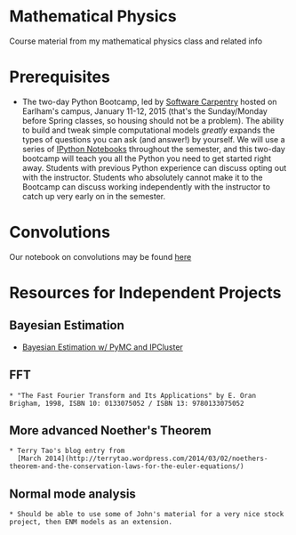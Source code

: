 Mathematical Physics
===================

Course material from my mathematical physics class and related info

# Prerequisites

* The two-day Python Bootcamp, led by
  [Software Carpentry](http://software-carpentry.org/) hosted on
  Earlham's campus, January 11-12, 2015 (that's the Sunday/Monday
  before Spring classes, so housing should not be a problem). The
  ability to build and tweak simple computational models *greatly*
  expands the types of questions you can ask (and answer!) by
  yourself. We will use a series of
  [IPython Notebooks](https://github.com/ipython/ipython/wiki/A-gallery-of-interesting-IPython-Notebooks)
  throughout the semester, and this two-day bootcamp will teach you
  all the Python you need to get started right away. Students with
  previous Python experience can discuss opting out with the
  instructor. Students who absolutely cannot make it to the Bootcamp
  can discuss working independently with the instructor to catch up
  very early on in the semester.

# Convolutions

Our notebook on convolutions may be found [here](http://nbviewer.ipython.org/github/mglerner/MathematicalPhysics/blob/master/Convolutions/Convolution%20Animations.ipynb)

# Resources for Independent Projects #


## Bayesian Estimation ##

   * [Bayesian Estimation w/ PyMC and IPCluster](https://www.wakari.io/sharing/bundle/wakari_demo/ipcluster_mcmc?has_login=False)

## FFT ##

    * "The Fast Fourier Transform and Its Applications" by E. Oran Brigham, 1998, ISBN 10: 0133075052 / ISBN 13: 9780133075052

## More advanced Noether's Theorem ##

    * Terry Tao's blog entry from
      [March 2014](http://terrytao.wordpress.com/2014/03/02/noethers-theorem-and-the-conservation-laws-for-the-euler-equations/)

## Normal mode analysis ##

    * Should be able to use some of John's material for a very nice stock project, then ENM models as an extension.
